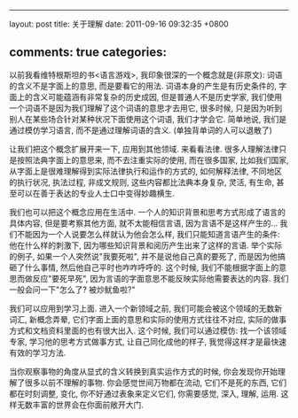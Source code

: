 
---
layout: post
title: 关于理解
date: 2011-09-16 09:32:35 +0800

comments: true
categories: 
---

以前我看维特根斯坦的书<语言游戏\>, 我印象很深的一个概念就是(非原文):
词语的含义不是字面上的意思, 而是要看它的用法.
词语本身的产生是有历史条件的, 字面上的含义可能蕴涵有非常复杂的历史成因,
但是普通人不是历史学家,
我们使用一个词语不是因为我们理解了这个词语的意思才去用它, 很多时候,
只是因为听到别人在某些场合针对某种状况下面使用这个词语, 我们才学会它.
简单地说, 我们是通过模仿学习语言, 而不是通过理解词语的含义.
(单独背单词的人可以退散了)

让我们把这个概念扩展开来一下, 应用到其他领域. 来看看法律.
很多人理解法律只是按照法典字面上的意思来, 而不去注重实际的使用,
而在很多国家, 比如我们国家,
从字面上是很难理解得到实际法律执行和运作的方式的, 如何解释法律,
不同地区的执行状况, 执法过程, 非成文规则, 这些内容都比法典本身复杂,
灵活, 有生命, 甚至可以在善于表达的专业人士口中变得妙趣横生.

我们也可以把这个概念应用在生活中.
一个人的知识背景和思考方式形成了语言的具体内容, 但是要考察其他方面,
就不太能相信言语, 因为言语不是这样产生的...
我们不能因为一个人说要怎么样就认为他会怎么样,
我们只能知道言语产生的条件: 他在什么样的刺激下,
因为哪些知识背景和阅历产生出来了这样的言语. 举个实际的例子,
如果一个人突然说"我要死啦", 并不是说他自己真的要死了,
而是因为他搞砸了什么事情, 然后他自己平时也咋咋呼呼的. 这个时候,
我们不能根据字面上的意思而做反应"要死早死",
因为言语的字面意思不能反映实际他需要表达的内容. 我们一般会问一下"怎么了?
被炒鱿鱼啦?"

我们可以应用到学习上面. 进入一个新领域之前,
我们可能会被这个领域的无数新词汇, 新概念弄晕,
它们字面上面的意思和实际的使用方式往往不对应,
实际的做事方式和文档资料里面的也有很大出入. 这个时候, 我们可以通过模仿:
找一个该领域专家, 学习他的思考方式做事方式, 让自己同化成他的样子,
我觉得这样才是最快速有效的学习方法.

当你观察事物的角度从显式的含义转换到真实运作方式的时候,
你会发现你开始理解了很多以前不理解的事物. 你会感觉世间万物都在流动,
它们不是死的东西, 它们都在时刻调整, 变化, 你不好通过表象来定义它们,
你需要感觉, 深入, 理解, 运用. 这样无数丰富的世界会在你面前敞开大门.
